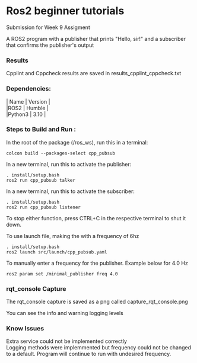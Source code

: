 # Ros2 beginner tutorials
Submission for Week 9 Assigment  

A ROS2 program with a publisher that prints "Hello, sir!" and a subscriber that confirms the publisher's output

### **Results**
Cpplint and Cppcheck results are saved in results_cpplint_cppcheck.txt

### **Dependencies:**
| Name | Version |  
|ROS2 | Humble |  
|Python3 | 3.10 |

### **Steps to Build and Run :** 
In the root of the package (/ros_ws), run this in a terminal:
```
colcon build --packages-select cpp_pubsub
```
In a new terminal, run this to activate the publisher:
```
. install/setup.bash
ros2 run cpp_pubsub talker
```

In a new terminal, run this to activate the subscriber:
```
. install/setup.bash
ros2 run cpp_pubsub listener
```

To stop either function, press CTRL+C in the respective terminal to shut it down. 

To use launch file, making the with a frequency of 6hz
```
. install/setup.bash
ros2 launch src/launch/cpp_pubsub.yaml
```

To manually enter a frequency for the publisher.
Example below for 4.0 Hz
```
ros2 param set /minimal_publisher freq 4.0
```

### **rqt_console Capture**
The rqt_console capture is saved as a png called capture_rqt_console.png  

You can see the info and warning logging levels  

### **Know Issues**
Extra service could not be implemented correctly  
Logging methods were implemmented but frequency could not be changed to a default. Program will continue to run with undesired frequency.  
